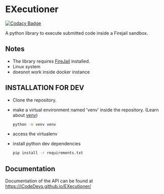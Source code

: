 # EXecutioner

[![Codacy Badge](https://app.codacy.com/project/badge/Grade/1fab847da8434968bb3c7bdaeae8fcb1)](https://www.codacy.com/gh/iCodeDevs/EXecutioner?utm_source=github.com&amp;utm_medium=referral&amp;utm_content=iCodeDevs/EXecutioner&amp;utm_campaign=Badge_Grade)

A python library to execute submitted code inside a Firejail sandbox.

## Notes

- The library requires [FireJail](https://firejail.wordpress.com/) installed.
- Linux system
- doesnot work inside docker instance

## INSTALLATION FOR DEV

- Clone the repository.
- make a virtual environment named 'venv' inside the repository. (Learn about [venv](https://docs.python.org/3/tutorial/venv.html))

    ```bash
    python -m venv venv
    ```

- access the virtualenv
- install python dev dependencies

    ```bash
    pip install -r requirements.txt
    ```

## Documentation

Documentation of the API can be found at <https://iCodeDevs.github.io/EXecutioner/>
